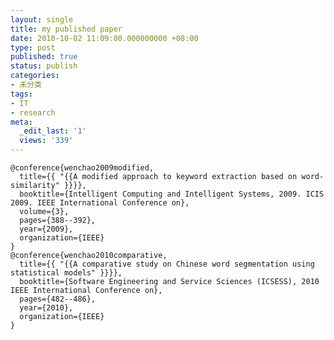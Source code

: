 ```yaml
---
layout: single
title: my published paper
date: 2010-10-02 11:09:00.000000000 +08:00
type: post
published: true
status: publish
categories:
- 未分类
tags:
- IT
- research
meta:
  _edit_last: '1'
  views: '339'
---
```


	@conference{wenchao2009modified,
	  title={{ "{{A modified approach to keyword extraction based on word-similarity" }}}},
	  booktitle={Intelligent Computing and Intelligent Systems, 2009. ICIS 2009. IEEE International Conference on},
	  volume={3},
	  pages={388--392},
	  year={2009},
	  organization={IEEE}
	}
	@conference{wenchao2010comparative,
	  title={{ "{{A comparative study on Chinese word segmentation using statistical models" }}}},
	  booktitle={Software Engineering and Service Sciences (ICSESS), 2010 IEEE International Conference on},
	  pages={482--486},
	  year={2010},
	  organization={IEEE}
	}
